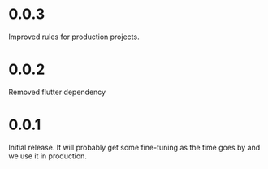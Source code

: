 # 0.0.3
Improved rules for production projects.

# 0.0.2
Removed flutter dependency

# 0.0.1

Initial release. It will probably get some fine-tuning as the time goes by and we use it in production.